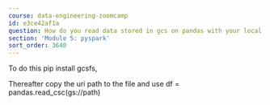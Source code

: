 ```yaml
---
course: data-engineering-zoomcamp
id: e3ce42af1a
question: How do you read data stored in gcs on pandas with your local computer?
section: 'Module 5: pyspark'
sort_order: 3640
---
```


To do this
pip install gcsfs,

Thereafter copy the uri path to the file and use 
df = pandas.read_csc(gs://path)


